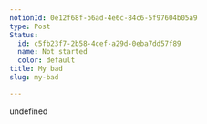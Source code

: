 ```yaml
---
notionId: 0e12f68f-b6ad-4e6c-84c6-5f97604b05a9
type: Post
Status:
  id: c5fb23f7-2b58-4cef-a29d-0eba7dd57f89
  name: Not started
  color: default
title: My bad
slug: my-bad

---
```

undefined